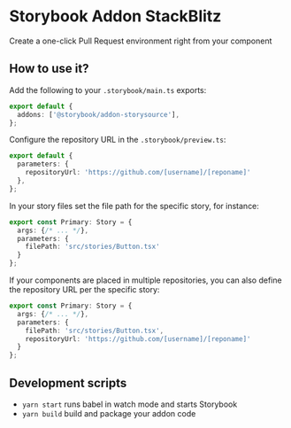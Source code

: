 # Storybook Addon StackBlitz
Create a one-click Pull Request environment right from your component

## How to use it?

Add the following to your `.storybook/main.ts` exports:

```typescript
export default {
  addons: ['@storybook/addon-storysource'],
};
```

Configure the repository URL in the `.storybook/preview.ts`:
```typescript
export default {
  parameters: {
    repositoryUrl: 'https://github.com/[username]/[reponame]'
  },
};
```

In your story files set the file path for the specific story, for instance:
```typescript
export const Primary: Story = {
  args: {/* ... */},
  parameters: {
    filePath: 'src/stories/Button.tsx'
  }
};
```

If your components are placed in multiple repositories, you can also define the repository URL per the specific story:
```typescript
export const Primary: Story = {
  args: {/* ... */},
  parameters: {
    filePath: 'src/stories/Button.tsx',
    repositoryUrl: 'https://github.com/[username]/[reponame]'
  }
};
```


## Development scripts

- `yarn start` runs babel in watch mode and starts Storybook
- `yarn build` build and package your addon code
